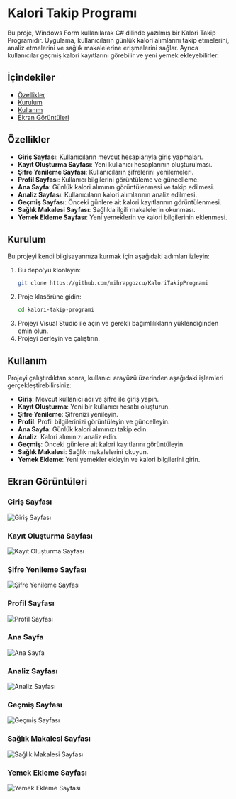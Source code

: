 # Kalori Takip Programı

Bu proje, Windows Form kullanılarak C# dilinde yazılmış bir Kalori Takip Programıdır. Uygulama, kullanıcıların günlük kalori alımlarını takip etmelerini, analiz etmelerini ve sağlık makalelerine erişmelerini sağlar. Ayrıca kullanıcılar geçmiş kalori kayıtlarını görebilir ve yeni yemek ekleyebilirler.

## İçindekiler

- [Özellikler](#özellikler)
- [Kurulum](#kurulum)
- [Kullanım](#kullanım)
- [Ekran Görüntüleri](#ekran-görüntüleri)

## Özellikler

- **Giriş Sayfası**: Kullanıcıların mevcut hesaplarıyla giriş yapmaları.
- **Kayıt Oluşturma Sayfası**: Yeni kullanıcı hesaplarının oluşturulması.
- **Şifre Yenileme Sayfası**: Kullanıcıların şifrelerini yenilemeleri.
- **Profil Sayfası**: Kullanıcı bilgilerini görüntüleme ve güncelleme.
- **Ana Sayfa**: Günlük kalori alımının görüntülenmesi ve takip edilmesi.
- **Analiz Sayfası**: Kullanıcıların kalori alımlarının analiz edilmesi.
- **Geçmiş Sayfası**: Önceki günlere ait kalori kayıtlarının görüntülenmesi.
- **Sağlık Makalesi Sayfası**: Sağlıkla ilgili makalelerin okunması.
- **Yemek Ekleme Sayfası**: Yeni yemeklerin ve kalori bilgilerinin eklenmesi.

## Kurulum

Bu projeyi kendi bilgisayarınıza kurmak için aşağıdaki adımları izleyin:

1. Bu depo'yu klonlayın:
    ```bash
    git clone https://github.com/mihrapgozcu/KaloriTakipProgrami
    ```
2. Proje klasörüne gidin:
    ```bash
    cd kalori-takip-programi
    ```
3. Projeyi Visual Studio ile açın ve gerekli bağımlılıkların yüklendiğinden emin olun.
4. Projeyi derleyin ve çalıştırın.

## Kullanım

Projeyi çalıştırdıktan sonra, kullanıcı arayüzü üzerinden aşağıdaki işlemleri gerçekleştirebilirsiniz:

- **Giriş**: Mevcut kullanıcı adı ve şifre ile giriş yapın.
- **Kayıt Oluşturma**: Yeni bir kullanıcı hesabı oluşturun.
- **Şifre Yenileme**: Şifrenizi yenileyin.
- **Profil**: Profil bilgilerinizi görüntüleyin ve güncelleyin.
- **Ana Sayfa**: Günlük kalori alımınızı takip edin.
- **Analiz**: Kalori alımınızı analiz edin.
- **Geçmiş**: Önceki günlere ait kalori kayıtlarını görüntüleyin.
- **Sağlık Makalesi**: Sağlık makalelerini okuyun.
- **Yemek Ekleme**: Yeni yemekler ekleyin ve kalori bilgilerini girin.

## Ekran Görüntüleri

### Giriş Sayfası
![Giriş Sayfası](https://github.com/mihrapgozcu/KaloriTakipProgrami/blob/main/giri%C5%9F%20sayfas%C4%B1.png)

### Kayıt Oluşturma Sayfası
![Kayıt Oluşturma Sayfası](https://github.com/mihrapgozcu/KaloriTakipProgrami/blob/main/kay%C4%B1t%20sayfas%C4%B1.png)

### Şifre Yenileme Sayfası
![Şifre Yenileme Sayfası](https://github.com/mihrapgozcu/KaloriTakipProgrami/blob/main/%C5%9Eifre%20yenileme%20sayfas%C4%B1.png)

### Profil Sayfası
![Profil Sayfası](https://github.com/mihrapgozcu/KaloriTakipProgrami/blob/main/profil.png)

### Ana Sayfa
![Ana Sayfa](https://github.com/mihrapgozcu/KaloriTakipProgrami/blob/main/Ana%20Sayfa.png)

### Analiz Sayfası
![Analiz Sayfası](https://github.com/mihrapgozcu/KaloriTakipProgrami/blob/main/Analiz%20sayfas%C4%B1.png)

### Geçmiş Sayfası
![Geçmiş Sayfası](https://github.com/mihrapgozcu/KaloriTakipProgrami/blob/main/ge%C3%A7mi%C5%9F%20sayfas%C4%B1.png)

### Sağlık Makalesi Sayfası
![Sağlık Makalesi Sayfası](https://github.com/mihrapgozcu/KaloriTakipProgrami/blob/main/sa%C4%9Fl%C4%B1k%20makale%20sayfas%C4%B1.png)

### Yemek Ekleme Sayfası
![Yemek Ekleme Sayfası](https://github.com/mihrapgozcu/KaloriTakipProgrami/blob/main/yemek%20ekle%20sayfas%C4%B1.png)


